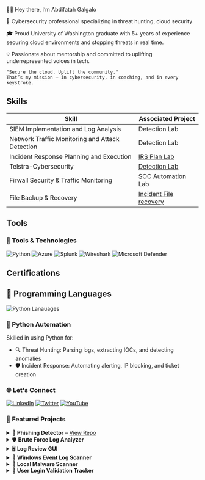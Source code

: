 👋🏾 Hey there, I’m Abdifatah Galgalo

🔐 Cybersecurity professional specializing in threat hunting, cloud security

🎓 Proud University of Washington graduate with 5+ years of experience securing cloud environments and stopping threats in real time.

💡 Passionate about mentorship and committed to uplifting underrepresented voices in tech.

	"Secure the cloud. Uplift the community."
	That’s my mission — in cybersecurity, in coaching, and in every keystroke.

## Skills

| Skill                                         | Associated Project         |
|-----------------------------------------------|-----------------------------------------------|
| SIEM Implementation and Log Analysis          | <a Still working on>Detection Lab</a>|
| Network Traffic Monitoring and Attack Detection| <a Still working on>Detection Lab</a>|
| Incident Response Planning and Execution      | <a href="https://medium.com/p/43a41dcbb66a/edit"> IRS Plan Lab</a>|
| Telstra-Cybersecurity | <a href="https://github.com/craig/SpringCore0day/blob/main/exp.py">Detection Lab</a>|
| Firwall Security & Traffic Monitoring	| SOC Automation Lab|
|File Backup & Recovery	| <a href="https://www.youtube.com/@143abdifatah">Incident File recovery </a>|

## Tools
### 🔧 Tools & Technologies

![Python](https://img.shields.io/badge/Python-3776AB?style=for-the-badge&logo=python&logoColor=white)
![Azure](https://img.shields.io/badge/Azure-0078D4?style=for-the-badge&logo=microsoft-azure&logoColor=white)
![Splunk](https://img.shields.io/badge/Splunk-000000?style=for-the-badge&logo=splunk&logoColor=white)
![Wireshark](https://img.shields.io/badge/Wireshark-1679A7?style=for-the-badge&logo=wireshark&logoColor=white)
![Microsoft Defender](https://img.shields.io/badge/Microsoft_Defender_for_Endpoint-00A4EF?style=for-the-badge&logo=microsoft&logoColor=white)

## Certifications

## 🧠 Programming Languages

![Python Lanauages](https://github.com/galgalo12?tab=repositories)

### 🐍 Python Automation
Skilled in using Python for:

- 🔍 Threat Hunting: Parsing logs, extracting IOCs, and detecting anomalies
- 🛡 Incident Response: Automating alerting, IP blocking, and ticket creation
























### 🌐 Let's Connect

[![LinkedIn](https://img.shields.io/badge/LinkedIn-0077B5?logo=linkedin&style=for-the-badge)](https://www.linkedin.com/in/your-link/)
[![Twitter](https://img.shields.io/badge/Twitter-1DA1F2?logo=twitter&style=for-the-badge)](https://twitter.com/your-handle)
[![YouTube](https://img.shields.io/badge/YouTube-FF0000?logo=youtube&style=for-the-badge)](https://www.youtube.com/@yourchannel)


### 📂 Featured Projects
<details> <summary>🔎 <strong>Phishing Detector</strong> – <a href="https://github.com/galgalo12/phishing-detector">View Repo</a></summary>
🧠 Classifies emails as phishing or legitimate

📡 Uses VirusTotal threat intelligence API

⚡ Helps analysts prioritize email threats

</details> <details> <summary>🛡️ <strong>Brute Force Log Analyzer</strong></summary>
📊 Scans logs for brute-force login attempts

✉️ Sends alerts via Gmail

🔥 Auto-blocks malicious IPs with firewall integration

</details> <details> <summary>🖥️ <strong>Log Review GUI</strong></summary>
🧩 Graphical interface for real-time log analysis

🔍 Filters, tags, and flags suspicious entries

💼 Ideal for Security Operations Centers

</details> <details> <summary>📁 <strong>Windows Event Log Scanner</strong></summary>
🔍 Detects malicious events in Windows logs

🚨 Flags failed logins, PowerShell abuse, service tampering

🛠️ Great for incident response teams

</details> <details> <summary>💾 <strong>Local Malware Scanner</strong></summary>
🧪 Scans Windows files against ClamAV/VirusTotal

🧠 Identifies known malware hashes

🧱 Supports alerting and suspicious upload checks

</details> <details> <summary>👤 <strong>User Login Validation Tracker</strong></summary>
📌 Tracks login success and failure events

🕵️ Flags logins at odd hours or from new devices

🧭 Supports anomaly detection and SOC workflows.
